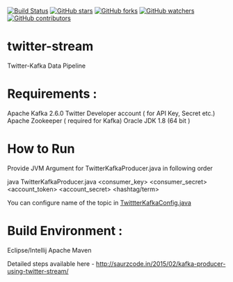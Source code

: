 [![Build Status](https://travis-ci.org/saurzcode/twitter-stream.svg?branch=master)](https://travis-ci.org/saurzcode/twitter-stream)
[![GitHub stars](https://img.shields.io/github/stars/saurzcode/twitter-stream.svg?style=social&label=Star&maxAge=2592000)](https://GitHub.com/saurzcode/twitter-stream/stargazers/)
[![GitHub forks](https://img.shields.io/github/forks/saurzcode/twitter-stream.svg?style=social&label=Fork&maxAge=2592000)](https://GitHub.com/saurzcode/twitter-stream/network/)
[![GitHub watchers](https://img.shields.io/github/watchers/saurzcode/twitter-stream.svg?style=social&label=Watch&maxAge=2592000)](https://GitHub.com/saurzcode/twitter-stream/watchers/)
[![GitHub contributors](https://img.shields.io/github/contributors/saurzcode/twitter-stream.svg)](https://GitHub.com/saurzcode/twitter-stream/graphs/contributors/)

# twitter-stream
Twitter-Kafka Data Pipeline

# Requirements :

Apache Kafka 2.6.0
Twitter Developer account ( for API Key, Secret etc.)
Apache Zookeeper ( required for Kafka)
Oracle JDK 1.8 (64 bit )


# How to Run
Provide JVM Argument for TwitterKafkaProducer.java in following order

java TwitterKafkaProducer.java <consumer_key> <consumer_secret> <account_token> <account_secret> <hashtag/term>
                               			                               			 
You can configure name of the topic in [TwittterKafkaConfig.java](src/main/java/com/saurzcode/twitter/config/TwitterKafkaConfig.java)
# Build Environment :
Eclipse/Intellij
Apache Maven 

Detailed steps available here - 
http://saurzcode.in/2015/02/kafka-producer-using-twitter-stream/
